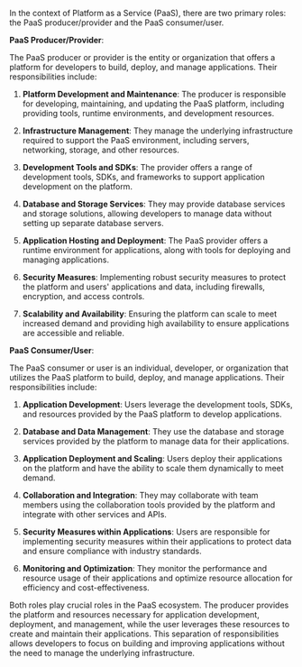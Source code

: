 In the context of Platform as a Service (PaaS), there are two primary roles: the PaaS producer/provider and the PaaS consumer/user.

**PaaS Producer/Provider**:

The PaaS producer or provider is the entity or organization that offers a platform for developers to build, deploy, and manage applications. Their responsibilities include:

1. **Platform Development and Maintenance**: The producer is responsible for developing, maintaining, and updating the PaaS platform, including providing tools, runtime environments, and development resources.

2. **Infrastructure Management**: They manage the underlying infrastructure required to support the PaaS environment, including servers, networking, storage, and other resources.

3. **Development Tools and SDKs**: The provider offers a range of development tools, SDKs, and frameworks to support application development on the platform.

4. **Database and Storage Services**: They may provide database services and storage solutions, allowing developers to manage data without setting up separate database servers.

5. **Application Hosting and Deployment**: The PaaS provider offers a runtime environment for applications, along with tools for deploying and managing applications.

6. **Security Measures**: Implementing robust security measures to protect the platform and users' applications and data, including firewalls, encryption, and access controls.

7. **Scalability and Availability**: Ensuring the platform can scale to meet increased demand and providing high availability to ensure applications are accessible and reliable.

**PaaS Consumer/User**:

The PaaS consumer or user is an individual, developer, or organization that utilizes the PaaS platform to build, deploy, and manage applications. Their responsibilities include:

1. **Application Development**: Users leverage the development tools, SDKs, and resources provided by the PaaS platform to develop applications.

2. **Database and Data Management**: They use the database and storage services provided by the platform to manage data for their applications.

3. **Application Deployment and Scaling**: Users deploy their applications on the platform and have the ability to scale them dynamically to meet demand.

4. **Collaboration and Integration**: They may collaborate with team members using the collaboration tools provided by the platform and integrate with other services and APIs.

5. **Security Measures within Applications**: Users are responsible for implementing security measures within their applications to protect data and ensure compliance with industry standards.

6. **Monitoring and Optimization**: They monitor the performance and resource usage of their applications and optimize resource allocation for efficiency and cost-effectiveness.

Both roles play crucial roles in the PaaS ecosystem. The producer provides the platform and resources necessary for application development, deployment, and management, while the user leverages these resources to create and maintain their applications. This separation of responsibilities allows developers to focus on building and improving applications without the need to manage the underlying infrastructure.
